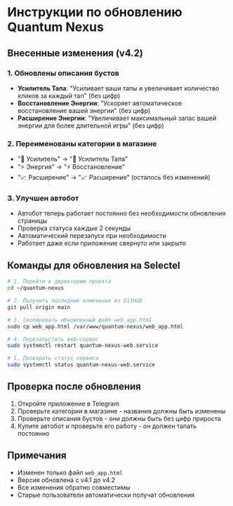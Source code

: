# Инструкции по обновлению Quantum Nexus

## Внесенные изменения (v4.2)

### 1. Обновлены описания бустов
- **Усилитель Тапа**: "Усиливает ваши тапы и увеличивает количество кликов за каждый тап" (без цифр)
- **Восстановление Энергии**: "Ускоряет автоматическое восстановление вашей энергии" (без цифр)
- **Расширение Энергии**: "Увеличивает максимальный запас вашей энергии для более длительной игры" (без цифр)

### 2. Переименованы категории в магазине
- "💪 Усилитель" → "💪 Усилитель Тапа"
- "⚡ Энергия" → "⚡ Восстановление"
- "📈 Расширение" → "📈 Расширение" (осталось без изменений)

### 3. Улучшен автобот
- Автобот теперь работает постоянно без необходимости обновления страницы
- Проверка статуса каждые 2 секунды
- Автоматический перезапуск при необходимости
- Работает даже если приложение свернуто или закрыто

## Команды для обновления на Selectel

```bash
# 1. Перейти в директорию проекта
cd ~/quantum-nexus

# 2. Получить последние изменения из GitHub
git pull origin main

# 3. Скопировать обновленный файл web_app.html
sudo cp web_app.html /var/www/quantum-nexus/web_app.html

# 4. Перезапустить веб-сервис
sudo systemctl restart quantum-nexus-web.service

# 5. Проверить статус сервиса
sudo systemctl status quantum-nexus-web.service
```

## Проверка после обновления

1. Откройте приложение в Telegram
2. Проверьте категории в магазине - названия должны быть изменены
3. Проверьте описания бустов - они должны быть без цифр прироста
4. Купите автобот и проверьте его работу - он должен тапать постоянно

## Примечания

- Изменен только файл `web_app.html`
- Версия обновлена с v4.1 до v4.2
- Все изменения обратно совместимы
- Старые пользователи автоматически получат обновления

